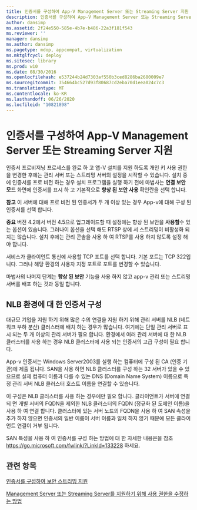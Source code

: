 ```yaml
---
title: 인증서를 구성하여 App-V Management Server 또는 Streaming Server 지원
description: 인증서를 구성하여 App-V Management Server 또는 Streaming Server 지원
author: dansimp
ms.assetid: 2f24e550-585e-4b7e-b486-22a3f181f543
ms.reviewer: ''
manager: dansimp
ms.author: dansimp
ms.pagetype: mdop, appcompat, virtualization
ms.mktglfcycl: deploy
ms.sitesec: library
ms.prod: w10
ms.date: 08/30/2016
ms.openlocfilehash: e537244b24d7303af550b3ced8286ba2680009e7
ms.sourcegitcommit: 354664bc527d93f80687cd2eba70d1eea024c7c3
ms.translationtype: MT
ms.contentlocale: ko-KR
ms.lasthandoff: 06/26/2020
ms.locfileid: "10821898"
---
```

# 인증서를 구성하여 App-V Management Server 또는 Streaming Server 지원


인증서 프로비저닝 프로세스를 완료 하 고 앱-V 설치를 지원 하도록 개인 키 사용 권한을 변경한 후에는 관리 서버 또는 스트리밍 서버의 설정을 시작할 수 있습니다. 설치 중에 인증서를 프로 비전 하는 경우 설치 프로그램을 실행 하기 전에 마법사는 **연결 보안 모드** 화면에 인증서를 표시 하 고 기본적으로 **향상 된 보안 사용** 확인란을 선택 합니다.

**참고**  이 서버에 대해 프로 비전 된 인증서가 두 개 이상 있는 경우 App-v에 대해 구성 된 인증서를 선택 합니다.

 

**중요**  버전 4.2에서 버전 4.5으로 업그레이드할 때 설정에는 향상 된 보안을 **사용할**수 있는 옵션이 있습니다. 그러나이 옵션을 선택 해도 RTSP 상에 서 스트리밍이 비활성화 되지는 않습니다. 설치 후에는 관리 콘솔을 사용 하 여 RTSP를 사용 하지 않도록 설정 해야 합니다.

 

서비스가 클라이언트 통신에 사용할 TCP 포트를 선택 합니다. 기본 포트는 TCP 322입니다. 그러나 해당 환경의 사용자 지정 포트로 포트를 변경할 수 있습니다.

마법사의 나머지 단계는 **향상 된 보안** 기능을 사용 하지 않고 app-v 관리 또는 스트리밍 서버를 배포 하는 것과 동일 합니다.

## NLB 환경에 대 한 인증서 구성


대규모 기업을 지원 하기 위해 많은 수의 연결을 지원 하기 위해 관리 서버를 NLB (네트워크 부하 분산) 클러스터에 배치 하는 경우가 많습니다. 여기에는 단일 관리 서버로 표시 되는 두 개 이상의 관리 서버가 필요 합니다. 환경에서 여러 관리 서버에 대 한 NLB 클러스터를 사용 하는 경우 NLB 클러스터에 사용 되는 인증서의 고급 구성이 필요 합니다.

App-v 인증서는 Windows Server2003를 실행 하는 컴퓨터에 구성 된 CA (인증 기관)에 제출 됩니다. SAN을 사용 하면 NLB 클러스터를 구성 하는 32 서버가 있을 수 있으므로 실제 컴퓨터 이름과 다를 수 있는 DNS (Domain Name System) 이름으로 특정 관리 서버 NLB 클러스터 호스트 이름을 연결할 수 있습니다.

이 구성은 NLB 클러스터를 사용 하는 경우에만 필요 합니다. 클라이언트가 서버에 연결 되 면 개별 서버의 FQDN을 제외한 NLB 클러스터의 FQDN (정규화 된 도메인 이름)을 사용 하 여 연결 합니다. 클러스터에 있는 서버 노드의 FQDN을 사용 하 여 SAN 속성을 추가 하지 않으면 인증서의 일반 이름이 서버 이름과 일치 하지 않기 때문에 모든 클라이언트 연결이 거부 됩니다.

SAN 특성을 사용 하 여 인증서를 구성 하는 방법에 대 한 자세한 내용은을 참조 <https://go.microsoft.com/fwlink/?LinkId=133228> 하세요.

## 관련 항목


[인증서를 구성하여 보안 스트리밍 지원](configuring-certificates-to-support-secure-streaming.md)

[Management Server 또는 Streaming Server를 지원하기 위해 사용 권한을 수정하는 방법](how-to-modify-private-key-permissions-to-support-management-server-or-streaming-server.md)

 

 





